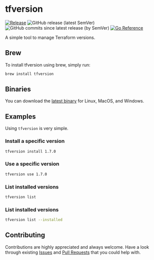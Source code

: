 # tfversion
[![Release](https://github.com/bschaatsbergen/tfversion/actions/workflows/goreleaser.yaml/badge.svg)](https://github.com/bschaatsbergen/tfversion/actions/workflows/goreleaser.yaml) ![GitHub release (latest SemVer)](https://img.shields.io/github/v/release/bschaatsbergen/tfversion) ![GitHub commits since latest release (by SemVer)](https://img.shields.io/github/commits-since/bschaatsbergen/tfversion/latest) [![Go Reference](https://pkg.go.dev/badge/github.com/bschaatsbergen/tfversion.svg)](https://pkg.go.dev/github.com/bschaatsbergen/tfversion)

A simple tool to manage Terraform versions.

## Brew
To install tfversion using brew, simply run:

```sh
brew install tfversion
```

## Binaries
You can download the [latest binary](https://github.com/bschaatsbergen/tfversion/releases/latest) for Linux, MacOS, and Windows.


## Examples

Using `tfversion` is very simple.

### Install a specific version
```sh
tfversion install 1.7.0
```

### Use a specific version
```sh
tfversion use 1.7.0
```

### List installed versions
```sh
tfversion list
```

### List installed versions
```sh
tfversion list --installed
```

## Contributing

Contributions are highly appreciated and always welcome.
Have a look through existing [Issues](https://github.com/bschaatsbergen/tfversion/issues) and [Pull Requests](https://github.com/bschaatsbergen/tfversion/pulls) that you could help with.
